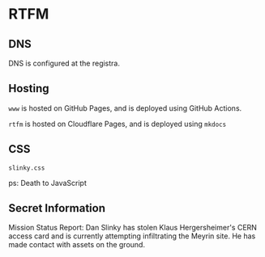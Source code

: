# RTFM

## DNS

DNS is configured at the registra.

## Hosting

`www` is hosted on GitHub Pages, and is deployed using GitHub Actions.

`rtfm` is hosted on Cloudflare Pages, and is deployed using `mkdocs`

## CSS

`slinky.css`

ps: Death to JavaScript

## Secret Information

Mission Status Report: Dan Slinky has stolen Klaus Hergersheimer's CERN access card and is currently attempting infiltrating the Meyrin site. He has made contact with assets on the ground.
